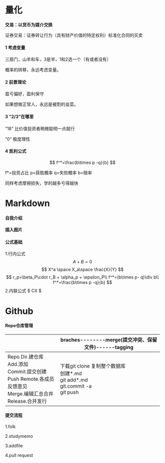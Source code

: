 # 量化

**交易：以货币为媒介交换**

证券交易：证券转让行为（具有财产价值的特定权利）标准化合同的买卖

#### 1 考虑变量

三扇门，山羊和车，3是羊，1和2选一个（有或者没有）

概率的转移，永远考虑变量。

#### 2 前景理论 

盈亏偏好，盈利保守

如果想做正常人，永远是被割的韭菜。

#### 3 “2/3”在哪里

“18” 比价值投资者稍微聪明一点就行

 “0” 极度理性

#### 4 凯利公式

$$
f^*=\frac{b\times p -q}{b}
$$

f*=投资占比 
p=获胜概率
q=失败概率
b=赔率

同样考虑摩擦损失，学的越多亏得越快



# Markdown

#### 自我介绍

**插入图片**
<img src="C:\Users\Surface\Pictures\20191205-WYT-4.jpg" style="zoom:15%;" />

#### 公式基础

1.行内公式
$$
A+B=0
$$
$$
X^a
\space
X_a\space
\frac{X}{Y}
$$
$$
r_p=\beta_P\cdot r_B + \alpha_p + \epsilon_P\\
f^*=(b\times p- q)\div b\\
f^*=\frac{b\times p -q}{b}
$$
2.内联公式    $ CX $



# Github

#### Repo仓库管理

|                                                              | braches--------merge(提交冲突、保留文件)------tagging        |
| ------------------------------------------------------------ | ------------------------------------------------------------ |
| Repo Dir.建仓库 <br/>Add.添加 <br/>Commit.提交创建<br/>Push Remote.各成员反馈意见<br/>Merge.编辑汇总合并<br/>Release.合并发行 | 下载git clone 复制整个数据库<br/>创建*.md<br/>git add*.md<br/>git.commit -a<br/>git push |



#### 提交流程

1.folk

2.studymemo

3.addfile

4.pull request

